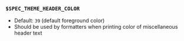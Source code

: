 ### `$SPEC_THEME_HEADER_COLOR`

- Default: `39` (default foreground color)
- Should be used by formatters when printing color of miscellaneous header text

